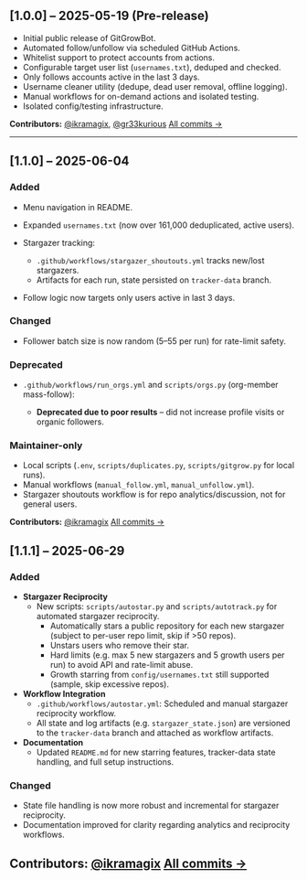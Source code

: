## \[1.0.0] – 2025-05-19 (Pre-release)

* Initial public release of GitGrowBot.
* Automated follow/unfollow via scheduled GitHub Actions.
* Whitelist support to protect accounts from actions.
* Configurable target user list (`usernames.txt`), deduped and checked.
* Only follows accounts active in the last 3 days.
* Username cleaner utility (dedupe, dead user removal, offline logging).
* Manual workflows for on-demand actions and isolated testing.
* Isolated config/testing infrastructure.

**Contributors:**
[@ikramagix](https://github.com/ikramagix), [@gr33kurious](https://github.com/gr33kurious)
[All commits →](https://github.com/ikramagix/GitGrowBot/commits/1.0.0)

---

## \[1.1.0] – 2025-06-04

### Added

* Menu navigation in README.
* Expanded `usernames.txt` (now over 161,000 deduplicated, active users).
* Stargazer tracking:

  * `.github/workflows/stargazer_shoutouts.yml` tracks new/lost stargazers.
  * Artifacts for each run, state persisted on `tracker-data` branch.
* Follow logic now targets only users active in last 3 days.

### Changed

* Follower batch size is now random (5–55 per run) for rate-limit safety.

### Deprecated

* `.github/workflows/run_orgs.yml` and `scripts/orgs.py` (org-member mass-follow):

  * **Deprecated due to poor results** – did not increase profile visits or organic followers.

### Maintainer-only

* Local scripts (`.env`, `scripts/duplicates.py`, `scripts/gitgrow.py` for local runs).
* Manual workflows (`manual_follow.yml`, `manual_unfollow.yml`).
* Stargazer shoutouts workflow is for repo analytics/discussion, not for general users.

**Contributors:**
[@ikramagix](https://github.com/ikramagix)
[All commits →](https://github.com/ikramagix/GitGrowBot/commits/1.1.0)

## [1.1.1] – 2025-06-29

### Added

* **Stargazer Reciprocity**
  - New scripts: `scripts/autostar.py` and `scripts/autotrack.py` for automated stargazer reciprocity.
    - Automatically stars a public repository for each new stargazer (subject to per-user repo limit, skip if >50 repos).
    - Unstars users who remove their star.
    - Hard limits (e.g. max 5 new stargazers and 5 growth users per run) to avoid API and rate-limit abuse.
    - Growth starring from `config/usernames.txt` still supported (sample, skip excessive repos).
* **Workflow Integration**
  - `.github/workflows/autostar.yml`: Scheduled and manual stargazer reciprocity workflow.
  - All state and log artifacts (e.g. `stargazer_state.json`) are versioned to the `tracker-data` branch and attached as workflow artifacts.
* **Documentation**
  - Updated `README.md` for new starring features, tracker-data state handling, and full setup instructions.

### Changed

* State file handling is now more robust and incremental for stargazer reciprocity.
* Documentation improved for clarity regarding analytics and reciprocity workflows.

**Contributors:**
[@ikramagix](https://github.com/ikramagix)
[All commits →](https://github.com/ikramagix/GitGrowBot/commits/1.1.1)
---